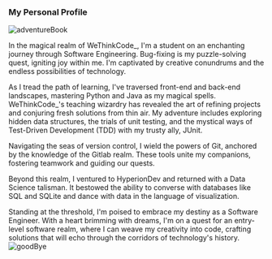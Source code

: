 ### My Personal Profile 
![adventureBook](https://github.com/Nombuso16/Nombuso16/assets/101812346/a850b5da-3c7f-48be-8c1e-c0812b207f98)

In the magical realm of WeThinkCode_, I'm a student on an enchanting journey through Software Engineering. Bug-fixing is my puzzle-solving quest, igniting joy within me. I'm captivated by creative conundrums and the endless possibilities of technology.

As I tread the path of learning, I've traversed front-end and back-end landscapes, mastering Python and Java as my magical spells. WeThinkCode_'s teaching wizardry has revealed the art of refining projects and conjuring fresh solutions from thin air. My adventure includes exploring hidden data structures, the trials of unit testing, and the mystical ways of Test-Driven Development (TDD) with my trusty ally, JUnit.

Navigating the seas of version control, I wield the powers of Git, anchored by the knowledge of the Gitlab realm. These tools unite my companions, fostering teamwork and guiding our quests.

Beyond this realm, I ventured to HyperionDev and returned with a Data Science talisman. It bestowed the ability to converse with databases like SQL and SQLite and dance with data in the language of visualization.

Standing at the threshold, I'm poised to embrace my destiny as a Software Engineer. With a heart brimming with dreams, I'm on a quest for an entry-level software realm, where I can weave my creativity into code, crafting solutions that will echo through the corridors of technology's history.
![goodBye](https://github.com/Nombuso16/Nombuso16/assets/101812346/25783f2c-fe24-4955-9799-a55ab3f948b3)
